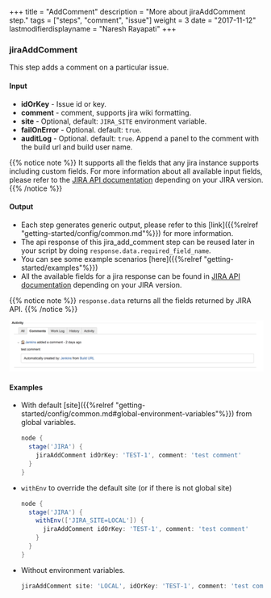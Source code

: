 +++
title = "AddComment"
description = "More about jiraAddComment step."
tags = ["steps", "comment", "issue"]
weight = 3
date = "2017-11-12"
lastmodifierdisplayname = "Naresh Rayapati"
+++

### jiraAddComment

This step adds a comment on a particular issue.

#### Input

* **idOrKey** - Issue id or key.
* **comment** - comment, supports jira wiki formatting.
* **site** - Optional, default: `JIRA_SITE` environment variable.
* **failOnError** - Optional. default: `true`.
* **auditLog** - Optional. default: `true`. Append a panel to the comment with the build url and build user name.

{{% notice note %}}
It supports all the fields that any jira instance supports including custom fields. For more information about all available input fields, please refer to the [JIRA API documentation](https://docs.atlassian.com/jira/REST/) depending on your JIRA version.
{{% /notice %}}

#### Output

* Each step generates generic output, please refer to this [link]({{%relref "getting-started/config/common.md"%}}) for more information.
* The api response of this jira_add_comment step can be reused later in your script by doing `response.data.required_field_name`.
* You can see some example scenarios [here]({{%relref "getting-started/examples"%}})
* All the available fields for a jira response can be found in [JIRA API documentation](https://docs.atlassian.com/jira/REST/) depending on your JIRA version.

{{% notice note %}}
`response.data` returns all the fields returned by JIRA API.
{{% /notice %}}

![Comment](https://raw.githubusercontent.com/jenkinsci/jira-steps-plugin/master/hugo/static/images/jira_add_comment.png)

#### Examples

* With default [site]({{%relref "getting-started/config/common.md#global-environment-variables"%}}) from global variables.

    ```groovy
    node {
      stage('JIRA') {
        jiraAddComment idOrKey: 'TEST-1', comment: 'test comment'
      }
    }
    ```
* `withEnv` to override the default site (or if there is not global site)

    ```groovy
    node {
      stage('JIRA') {
        withEnv(['JIRA_SITE=LOCAL']) {
          jiraAddComment idOrKey: 'TEST-1', comment: 'test comment'
        }
      }
    }
    ```
* Without environment variables.

    ```groovy
    jiraAddComment site: 'LOCAL', idOrKey: 'TEST-1', comment: 'test comment'
    ```
